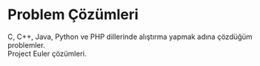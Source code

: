 # Problem Çözümleri
C, C++, Java, Python ve PHP dillerinde alıştırma yapmak adına çözdüğüm problemler.  
Project Euler çözümleri.
